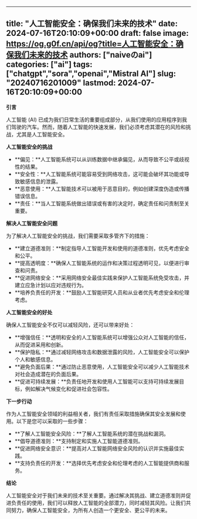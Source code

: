 
---
title: "人工智能安全：确保我们未来的技术"
date: 2024-07-16T20:10:09+00:00
draft: false
image: https://og.g0f.cn/api/og?title=人工智能安全：确保我们未来的技术
authors: ["naiveのai"]
categories: ["ai"]
tags: ["chatgpt","sora","openai","Mistral AI"]
slug: "20240716201009"
lastmod: 2024-07-16T20:10:09+00:00
---
**引言**

人工智能 (AI) 已成为我们日常生活的重要组成部分，从我们使用的应用程序到我们驾驶的汽车。然而，随着人工智能的快速发展，我们必须考虑其潜在的风险和挑战，尤其是人工智能安全。

**人工智能安全的挑战**

* **偏见：**人工智能系统可以从训练数据中继承偏见，从而导致不公平或歧视性的结果。
* **安全性：**人工智能系统可能容易受到网络攻击，这可能会破坏其功能或导致敏感信息的泄露。
* **恶意使用：**人工智能技术可以被用于恶意目的，例如创建深度伪造或传播错误信息。
* **责任：**当人工智能系统做出错误或有害的决定时，确定责任和问责制至关重要。

**解决人工智能安全问题**

为了解决人工智能安全的挑战，我们需要采取多管齐下的措施：

* **建立道德准则：**制定指导人工智能开发和使用的道德准则，优先考虑安全和公平。
* **提高透明度：**确保人工智能系统的运作和决策过程透明可见，以便进行审查和问责。
* **促进网络安全：**采用网络安全最佳实践来保护人工智能系统免受攻击，并建立应急计划以应对违规行为。
* **培养负责任的开发：**鼓励人工智能研究人员和从业者优先考虑安全和伦理考虑。

**人工智能安全的好处**

确保人工智能安全不仅可以减轻风险，还可以带来好处：

* **增强信任：**透明和安全的人工智能系统可以增强公众对人工智能的信任，从而促进采用和创新。
* **保护隐私：**通过减轻网络攻击和数据泄露的风险，人工智能安全可以保护个人和敏感信息。
* **避免负面后果：**通过防止恶意使用，人工智能安全可以减少人工智能技术对社会造成潜在的负面后果。
* **促进可持续发展：**负责任地开发和使用人工智能可以支持可持续发展目标，例如解决气候变化和促进社会包容性。

**下一步行动**

作为人工智能安全领域的利益相关者，我们有责任采取措施确保其安全发展和使用。以下是您可以采取的一些步骤：

* **了解人工智能安全风险：**了解人工智能系统的潜在挑战和漏洞。
* **倡导道德准则：**支持制定和实施人工智能道德准则。
* **促进网络安全意识：**提高对人工智能网络安全风险的认识并实施最佳实践。
* **支持负责任的开发：**选择优先考虑安全和伦理考虑的人工智能提供商和服务。

**结论**

人工智能安全对于我们未来的技术至关重要。通过解决其挑战、建立道德准则并促进负责任的使用，我们可以释放人工智能的全部潜力，同时减轻其风险。让我们共同努力，确保人工智能安全，为所有人创造一个更安全、更公平的未来。